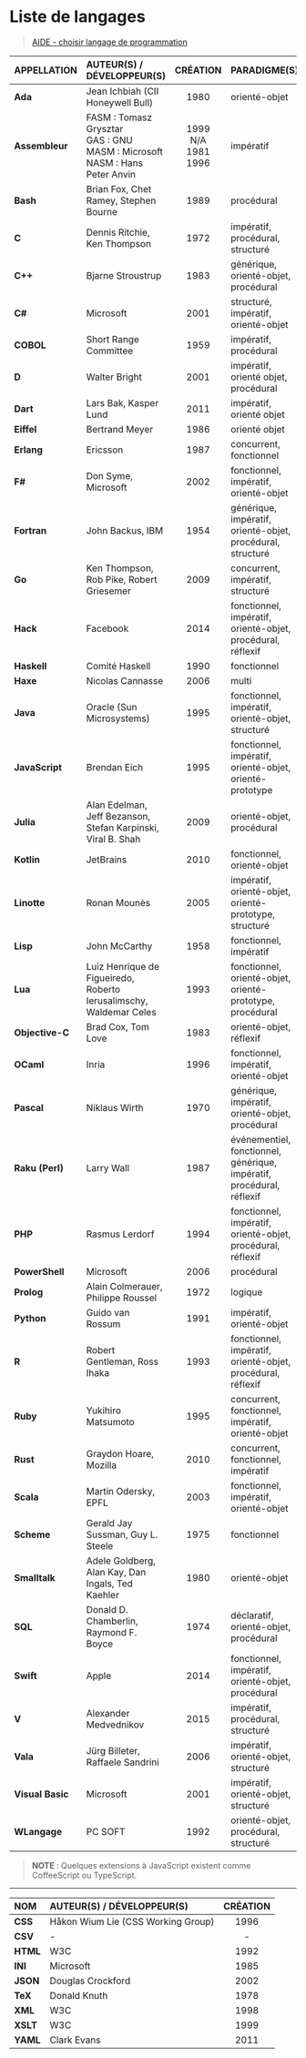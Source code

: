 # Liste de langages

> [AIDE - choisir langage de programmation](https://www.youtube.com/watch?v=h8I7vhChquw)

|APPELLATION|AUTEUR(S) / DÉVELOPPEUR(S)|CRÉATION|PARADIGME(S)|
|:--|:--|:--:|:--|
|**Ada**|Jean Ichbiah (CII Honeywell Bull)|1980|orienté-objet|
|**Assembleur**|FASM : Tomasz Grysztar<br>GAS : GNU<br>MASM : Microsoft<br>NASM : Hans Peter Anvin|1999<br>N/A<br>1981<br>1996|impératif|
|**Bash**|Brian Fox, Chet Ramey, Stephen Bourne|1989|procédural|
|**C**|Dennis Ritchie, Ken Thompson|1972|impératif, procédural, structuré|
|**C++**|Bjarne Stroustrup|1983|générique, orienté-objet, procédural|
|**C#**|Microsoft|2001|structuré, impératif, orienté-objet|
|**COBOL**|Short Range Committee|1959|impératif, procédural|
|**D**|Walter Bright|2001|impératif, orienté objet, procédural|
|**Dart**|Lars Bak, Kasper Lund|2011|impératif, orienté objet|
|**Eiffel**|Bertrand Meyer|1986|orienté objet|
|**Erlang**|Ericsson|1987|concurrent, fonctionnel|
|**F#**|Don Syme, Microsoft|2002|fonctionnel, impératif, orienté-objet|
|**Fortran**|John Backus, IBM|1954|générique, impératif, orienté-objet, procédural, structuré|
|**Go**|Ken Thompson, Rob Pike, Robert Griesemer|2009|concurrent, impératif, structuré|
|**Hack**|Facebook|2014|fonctionnel, impératif, orienté-objet, procédural, réflexif|
|**Haskell**|Comité Haskell|1990|fonctionnel|
|**Haxe**|Nicolas Cannasse|2006|multi|
|**Java**|Oracle (Sun Microsystems)|1995|fonctionnel, impératif, orienté-objet, structuré|
|**JavaScript**|Brendan Eich|1995|fonctionnel, impératif, orienté-objet, orienté-prototype|
|**Julia**|Alan Edelman, Jeff Bezanson, Stefan Karpinski, Viral B. Shah|2009|orienté-objet, procédural|
|**Kotlin**|JetBrains|2010|fonctionnel, orienté-objet|
|**Linotte**|Ronan Mounès|2005|impératif, orienté-objet, orienté-prototype, structuré|
|**Lisp**|John McCarthy|1958|fonctionnel, impératif|
|**Lua**|Luiz Henrique de Figueiredo, Roberto Ierusalimschy, Waldemar Celes|1993|fonctionnel, orienté-objet, orienté-prototype, procédural|
|**Objective-C**|Brad Cox, Tom Love|1983|orienté-objet, réflexif|
|**OCaml**|Inria|1996|fonctionnel, impératif, orienté-objet|
|**Pascal**|Niklaus Wirth|1970|générique, impératif, orienté-objet, procédural|
|**Raku (Perl)**|Larry Wall|1987|événementiel, fonctionnel, générique, impératif, procédural, réflexif|
|**PHP**|Rasmus Lerdorf|1994|fonctionnel, impératif, orienté-objet, procédural, réflexif|
|**PowerShell**|Microsoft|2006|procédural|
|**Prolog**|Alain Colmerauer, Philippe Roussel|1972|logique|
|**Python**|Guido van Rossum|1991|impératif, orienté-objet|
|**R**|Robert Gentleman, Ross Ihaka|1993|fonctionnel, impératif, orienté-objet, procédural, réflexif|
|**Ruby**|Yukihiro Matsumoto|1995|concurrent, fonctionnel, impératif, orienté-objet|
|**Rust**|Graydon Hoare, Mozilla|2010|concurrent, fonctionnel, impératif|
|**Scala**|Martin Odersky, EPFL|2003|fonctionnel, impératif, orienté-objet|
|**Scheme**|Gerald Jay Sussman, Guy L. Steele|1975|fonctionnel|
|**Smalltalk**|Adele Goldberg, Alan Kay, Dan Ingals, Ted Kaehler|1980|orienté-objet|
|**SQL**|Donald D. Chamberlin, Raymond F. Boyce|1974|déclaratif, orienté-objet, procédural|
|**Swift**|Apple|2014|fonctionnel, impératif, orienté-objet, procédural|
|**V**|Alexander Medvednikov|2015|impératif, procédural, structuré|
|**Vala**|Jürg Billeter, Raffaele Sandrini|2006|impératif, orienté-objet, structuré|
|**Visual Basic**|Microsoft|2001|impératif, orienté-objet, structuré|
|**WLangage**|PC SOFT|1992|orienté-objet, procédural, structuré|

> **NOTE** : Quelques extensions à JavaScript existent comme CoffeeScript ou TypeScript.

---

|NOM|AUTEUR(S) / DÉVELOPPEUR(S)|CRÉATION|
|:--|:--|:--:|
|**CSS**|Håkon Wium Lie (CSS Working Group)|1996|
|**CSV**|-|-|
|**HTML**|W3C|1992|
|**INI**|Microsoft|1985|
|**JSON**|Douglas Crockford|2002|
|**TeX**|Donald Knuth|1978|
|**XML**|W3C|1998|
|**XSLT**|W3C|1999|
|**YAML**|Clark Evans|2011|
